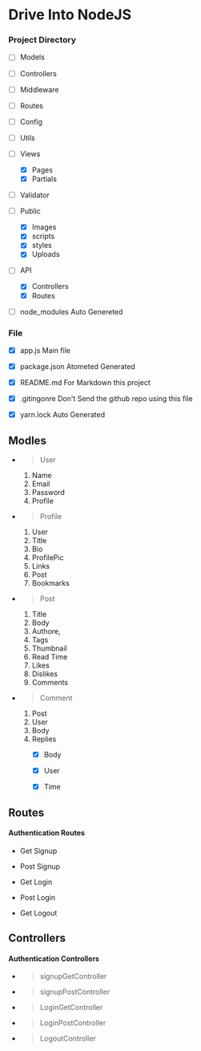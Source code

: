 # Drive Into NodeJS



### Project Directory
- [ ] Models
- [ ] Controllers
- [ ] Middleware
- [ ] Routes
- [ ] Config
- [ ] Utils
- [ ] Views
    - [x] Pages
    - [x] Partials
- [ ] Validator
- [ ] Public
    - [x] Images
    - [x] scripts
    - [x] styles
    - [x] Uploads
- [ ] API
    - [x] Controllers
    - [x] Routes
- [ ] node_modules Auto Genereted



### File
- [x] app.js Main file
- [x] package.json Atometed Generated
- [x] README.md For Markdown  this project
- [x] .gitingonre Don't Send the github repo using this file
- [x] yarn.lock Auto Generated


## Modles
- > User
    01. Name
    02. Email
    03. Password
    04. Profile

- > Profile
    01. User
    02. Title
    03. Bio
    04. ProfilePic
    05. Links
    06. Post
    07. Bookmarks

- > Post
    01. Title
    02. Body
    03. Authore,
    04. Tags
    05. Thumbnail
    06. Read Time
    07. Likes
    08. Dislikes
    09. Comments

- > Comment
    01. Post
    02. User
    03. Body
    04. Replies
        - [x] Body
        - [x] User
        - [x] Time


## Routes

#### Authentication Routes
*   Get Signup
*   Post Signup

*   Get Login
*   Post Login

*   Get Logout


## Controllers

#### Authentication Controllers
- > signupGetController
- > signupPostController

- > LoginGetController
- > LoginPostController

- > LogoutController